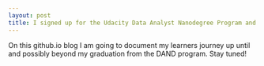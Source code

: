 ```yaml
---
layout: post
title: I signed up for the Udacity Data Analyst Nanodegree Program and you won't believe what happened next
---
```


On this github.io blog I am going to document my learners journey up until and possibly beyond my graduation from the DAND program.
Stay tuned!
